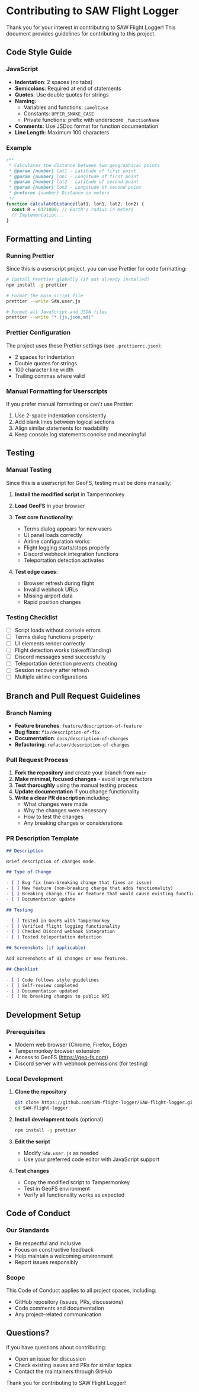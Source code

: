 # Contributing to SAW Flight Logger

Thank you for your interest in contributing to SAW Flight Logger! This document provides guidelines for contributing to this project.

## Code Style Guide

### JavaScript

- **Indentation**: 2 spaces (no tabs)
- **Semicolons**: Required at end of statements
- **Quotes**: Use double quotes for strings
- **Naming**:
  - Variables and functions: `camelCase`
  - Constants: `UPPER_SNAKE_CASE`
  - Private functions: prefix with underscore `_functionName`
- **Comments**: Use JSDoc format for function documentation
- **Line Length**: Maximum 100 characters

### Example

```javascript
/**
 * Calculates the distance between two geographical points
 * @param {number} lat1 - Latitude of first point
 * @param {number} lon1 - Longitude of first point
 * @param {number} lat2 - Latitude of second point
 * @param {number} lon2 - Longitude of second point
 * @returns {number} Distance in meters
 */
function calculateDistance(lat1, lon1, lat2, lon2) {
  const R = 6371000; // Earth's radius in meters
  // Implementation...
}
```

## Formatting and Linting

### Running Prettier

Since this is a userscript project, you can use Prettier for code formatting:

```bash
# Install Prettier globally (if not already installed)
npm install -g prettier

# Format the main script file
prettier --write SAW.user.js

# Format all JavaScript and JSON files
prettier --write "*.{js,json,md}"
```

### Prettier Configuration

The project uses these Prettier settings (see `.prettierrc.json`):

- 2 spaces for indentation
- Double quotes for strings
- 100 character line width
- Trailing commas where valid

### Manual Formatting for Userscripts

If you prefer manual formatting or can't use Prettier:

1. Use 2-space indentation consistently
2. Add blank lines between logical sections
3. Align similar statements for readability
4. Keep console.log statements concise and meaningful

## Testing

### Manual Testing

Since this is a userscript for GeoFS, testing must be done manually:

1. **Install the modified script** in Tampermonkey
2. **Load GeoFS** in your browser
3. **Test core functionality**:
   - Terms dialog appears for new users
   - UI panel loads correctly
   - Airline configuration works
   - Flight logging starts/stops properly
   - Discord webhook integration functions
   - Teleportation detection activates

4. **Test edge cases**:
   - Browser refresh during flight
   - Invalid webhook URLs
   - Missing airport data
   - Rapid position changes

### Testing Checklist

- [ ] Script loads without console errors
- [ ] Terms dialog functions properly
- [ ] UI elements render correctly
- [ ] Flight detection works (takeoff/landing)
- [ ] Discord messages send successfully
- [ ] Teleportation detection prevents cheating
- [ ] Session recovery after refresh
- [ ] Multiple airline configurations

## Branch and Pull Request Guidelines

### Branch Naming

- **Feature branches**: `feature/description-of-feature`
- **Bug fixes**: `fix/description-of-fix`
- **Documentation**: `docs/description-of-changes`
- **Refactoring**: `refactor/description-of-changes`

### Pull Request Process

1. **Fork the repository** and create your branch from `main`
2. **Make minimal, focused changes** - avoid large refactors
3. **Test thoroughly** using the manual testing process
4. **Update documentation** if you change functionality
5. **Write a clear PR description** including:
   - What changes were made
   - Why the changes were necessary
   - How to test the changes
   - Any breaking changes or considerations

### PR Description Template

```markdown
## Description

Brief description of changes made.

## Type of Change

- [ ] Bug fix (non-breaking change that fixes an issue)
- [ ] New feature (non-breaking change that adds functionality)
- [ ] Breaking change (fix or feature that would cause existing functionality to change)
- [ ] Documentation update

## Testing

- [ ] Tested in GeoFS with Tampermonkey
- [ ] Verified flight logging functionality
- [ ] Checked Discord webhook integration
- [ ] Tested teleportation detection

## Screenshots (if applicable)

Add screenshots of UI changes or new features.

## Checklist

- [ ] Code follows style guidelines
- [ ] Self-review completed
- [ ] Documentation updated
- [ ] No breaking changes to public API
```

## Development Setup

### Prerequisites

- Modern web browser (Chrome, Firefox, Edge)
- Tampermonkey browser extension
- Access to GeoFS (https://geo-fs.com)
- Discord server with webhook permissions (for testing)

### Local Development

1. **Clone the repository**

   ```bash
   git clone https://github.com/SAW-flight-logger/SAW-flight-logger.git
   cd SAW-flight-logger
   ```

2. **Install development tools** (optional)

   ```bash
   npm install -g prettier
   ```

3. **Edit the script**
   - Modify `SAW.user.js` as needed
   - Use your preferred code editor with JavaScript support

4. **Test changes**
   - Copy the modified script to Tampermonkey
   - Test in GeoFS environment
   - Verify all functionality works as expected

## Code of Conduct

### Our Standards

- Be respectful and inclusive
- Focus on constructive feedback
- Help maintain a welcoming environment
- Report issues responsibly

### Scope

This Code of Conduct applies to all project spaces, including:

- GitHub repository (issues, PRs, discussions)
- Code comments and documentation
- Any project-related communication

## Questions?

If you have questions about contributing:

- Open an issue for discussion
- Check existing issues and PRs for similar topics
- Contact the maintainers through GitHub

Thank you for contributing to SAW Flight Logger!

